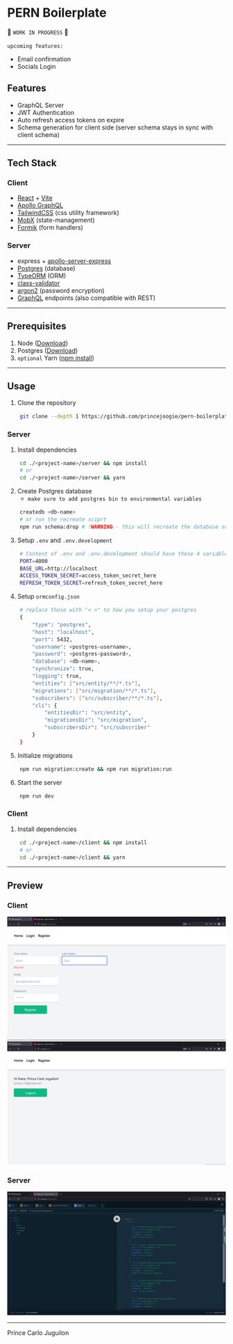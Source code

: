# PERN Boilerplate

🚧 `WORK IN PROGRESS` 🚧

`upcoming features:`

- Email confirmation
- Socials Login

## Features

- GraphQL Server
- JWT Authentication
- Auto refresh access tokens on expire
- Schema generation for client side (server schema stays in sync with client schema)

---

## Tech Stack

### Client

- [React](https://reactjs.org/) + [Vite](https://vitejs.dev/)
- [Apollo GraphQL](https://www.apollographql.com/)
- [TailwindCSS](https://tailwindcss.com/) (css utility framework)
- [MobX](https://mobx.js.org/react-integration.html) (state-management)
- [Formik](https://formik.org/) (form handlers)

### Server

- express + [apollo-server-express](https://github.com/apollographql/apollo-server)
- [Postgres](https://www.postgresql.org/) (database)
- [TypeORM](https://typeorm.io/#/) (ORM)
- [class-validator](https://github.com/typestack/class-validator)
- [argon2](https://en.wikipedia.org/wiki/Argon2) (password encryption)
- [GraphQL](https://graphql.org/) endpoints (also compatible with REST)

---

## Prerequisites

1. Node ([Download](https://nodejs.org/en/download/))
2. Postgres ([Download](https://www.postgresql.org/download/))
3. `optional` Yarn ([npm install](https://yarnpkg.com/getting-started/install))

---

## Usage

1. Clone the repository

```bash
    git clone --depth 1 https://github.com/princejoogie/pern-boilerplate.git <project-name>
```

### Server

1. Install dependencies

```bash
    cd ./<project-name>/server && npm install
    # or
    cd ./<project-name>/server && yarn
```

2. Create Postgres database
   - `make sure to add postgres bin to environmental variables`

```bash
    createdb <db-name>
    # or run the recreate sciprt
    npm run schema:drop # !WARNING - this will recreate the database so only run this initially
```

3. Setup `.env` and `.env.development`

```bash
    # Content of .env and .env.development should have these 4 variables
    PORT=4000
    BASE_URL=http://localhost
    ACCESS_TOKEN_SECRET=access_token_secret_here
    REFRESH_TOKEN_SECRET=refresh_token_secret_here
```

4. Setup `ormconfig.json`

```bash
    # replace those with "< >" to how you setup your postgres
    {
        "type": "postgres",
        "host": "localhost",
        "port": 5432,
        "username": <postgres-username>,
        "password": <postgres-password>,
        "database": <db-name>,
        "synchronize": true,
        "logging": true,
        "entities": ["src/entity/**/*.ts"],
        "migrations": ["src/migration/**/*.ts"],
        "subscribers": ["src/subscriber/**/*.ts"],
        "cli": {
            "entitiesDir": "src/entity",
            "migrationsDir": "src/migration",
            "subscribersDir": "src/subscriber"
        }
    }
```

5. Initialize migrations

```bash
    npm run migration:create && npm run migration:run
```

6. Start the server

```bash
    npm run dev
```

### Client

1. Install dependencies

```bash
    cd ./<project-name>/client && npm install
    # or
    cd ./<project-name>/client && yarn
```

---

## Preview

### Client

<img src="./assets/client.png" alt="register_route_client" />
<img src="./assets/client_2.png" alt="home_route_client" />

### Server

<img src="./assets/graphql.png" alt="graphql_playground" />

---

Prince Carlo Juguilon
